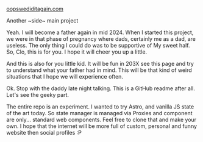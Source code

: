 [oopswediditagain.com](https://oopswediditagain.com)

Another ~side~ main project 

Yeah. I will become a father again in mid 2024. When I started this project, we were in that phase of pregnancy where dads, certainly me as a dad, are useless. The only thing I could do was to be supportive of My sweet half. So, Clo, this is for you. I hope it will cheer you up a little.

And this is also for you little kid. It will be fun in 203X see this page and try to understand what your father had in mind. This will be that kind of weird situations that I hope we will experience often.

Ok. Stop with the daddy late night talking. This is a GitHub readme after all. Let's see the geeky part.

The entire repo is an experiment. I wanted to try Astro, and vanilla JS state of the art today. So state manager is managed via Proxies and component are only... standard web components. Feel free to clone that and make your own. I hope that the internet will be more full of custom, personal and funny website then social profiles :P
